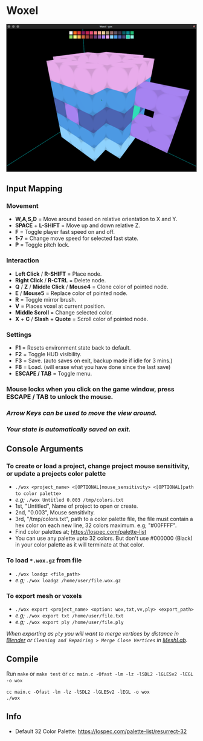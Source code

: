 # Woxel

![screenshot](https://raw.githubusercontent.com/woxels/woxels.github.io/main/Screenshot_2023-09-02_07-06-18.png)

## Input Mapping

### Movement
* **W,A,S,D** = Move around based on relative orientation to X and Y.
* **SPACE** + **L-SHIFT** = Move up and down relative Z.
* **F** = Toggle player fast speed on and off.
* **1-7** = Change move speed for selected fast state.
* **P** = Toggle pitch lock.

### Interaction
* **Left Click** / **R-SHIFT** = Place node.
* **Right Click** / **R-CTRL** = Delete node.
* **Q** / **Z** / **Middle Click** / **Mouse4** = Clone color of pointed node.
* **E** / **Mouse5** = Replace color of pointed node.
* **R** = Toggle mirror brush.
* **V** = Places voxel at current position.
* **Middle Scroll** = Change selected color.
* **X** + **C** / **Slash** + **Quote** = Scroll color of pointed node.

### Settings
* **F1** = Resets environment state back to default.
* **F2** = Toggle HUD visibility.
* **F3** = Save. (auto saves on exit, backup made if idle for 3 mins.)
* **F8** = Load. (will erase what you have done since the last save)
* **ESCAPE / TAB** = Toggle menu.

### Mouse locks when you click on the game window, press ESCAPE / TAB to unlock the mouse.
  
### *Arrow Keys can be used to move the view around.*

### *Your state is automatically saved on exit.*

## Console Arguments
### To create or load a project, change project mouse sensitivity, or update a projects color palette
* `./wox <project_name> <[OPTIONAL]mouse_sensitivity> <[OPTIONAL]path to color palette>`
* *e.g;* `./wox Untitled 0.003 /tmp/colors.txt`
* 1st, "Untitled", Name of project to open or create.
* 2nd, "0.003", Mouse sensitivity.
* 3rd, "/tmp/colors.txt", path to a color palette file, the file must contain a hex color on each new line, 32 colors maximum. e.g; "#00FFFF".
* Find color palettes at; https://lospec.com/palette-list
* You can use any palette upto 32 colors. But don't use #000000 (Black) in your color palette as it will terminate at that color.

### To load `*.wox.gz` from file
* `./wox loadgz <file_path>`
* *e.g;* `./wox loadgz /home/user/file.wox.gz`

### To export mesh or voxels
* `./wox export <project_name> <option: wox,txt,vv,ply> <export_path>`
* *e.g;* `./wox export txt /home/user/file.txt`
* *e.g;* `./wox export ply /home/user/file.ply`

*When exporting as `ply` you will want to merge vertices by distance in [Blender](https://www.blender.org/)
or `Cleaning and Repairing > Merge Close Vertices` in [MeshLab](https://www.meshlab.net/).*

## Compile
Run `make` or `make test` or `cc main.c -Ofast -lm -lz -lSDL2 -lGLESv2 -lEGL -o wox`
```
cc main.c -Ofast -lm -lz -lSDL2 -lGLESv2 -lEGL -o wox
./wox
```

## Info
* Default 32 Color Palette: https://lospec.com/palette-list/resurrect-32
